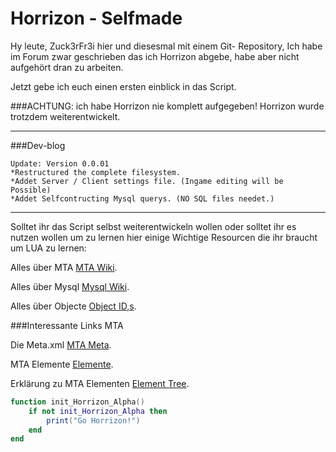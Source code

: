 Horrizon - Selfmade
===================

Hy leute, Zuck3rFr3i hier und diesesmal mit einem Git-
Repository, Ich habe im Forum zwar geschrieben das ich
Horrizon abgebe, habe aber nicht aufgehört dran zu arbeiten.

Jetzt gebe ich euch einen ersten einblick in das Script.

###ACHTUNG:
ich habe Horrizon nie komplett aufgegeben!
Horrizon wurde trotzdem weiterentwickelt.

------------------------------------------------------------
###Dev-blog

```
Update: Version 0.0.01
*Restructured the complete filesystem.
*Addet Server / Client settings file. (Ingame editing will be Possible)
*Addet Selfcontructing Mysql querys. (NO SQL files needet.)

```

------------------------------------------------------------

Solltet ihr das Script selbst weiterentwickeln wollen oder solltet
ihr es nutzen wollen um zu lernen hier einige Wichtige Resourcen
die ihr braucht um LUA zu lernen:

Alles über MTA [MTA Wiki](https://wiki.multitheftauto.com/wiki/Main_Page).

Alles über Mysql [Mysql Wiki](http://dev.mysql.com/doc/refman/5.7/en/sql-syntax-data-manipulation.html).

Alles über Objecte [Object ID,s](http://dev.prineside.com/en/gtasa_samp_model_id/).

###Interessante Links MTA

Die Meta.xml [MTA Meta](https://wiki.multitheftauto.com/wiki/Meta.xml).

MTA Elemente [Elemente](https://wiki.multitheftauto.com/wiki/Element).

Erklärung zu MTA Elementen [Element Tree](https://wiki.multitheftauto.com/wiki/Element_tree).

```lua
function init_Horrizon_Alpha()
    if not init_Horrizon_Alpha then
        print("Go Horrizon!")
    end
end
```
